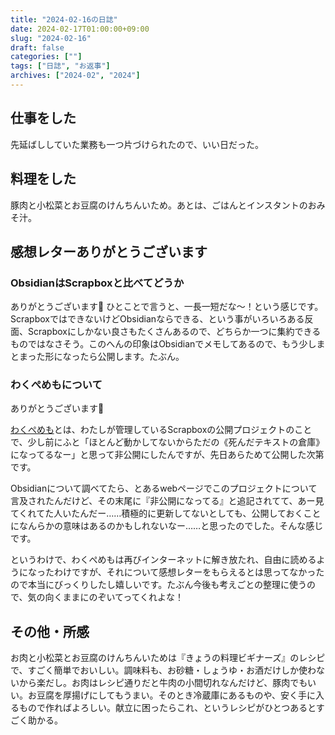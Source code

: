 ```yaml
---
title: "2024-02-16の日誌"
date: 2024-02-17T01:00:00+09:00
slug: "2024-02-16"
draft: false
categories: [""]
tags: ["日誌", "お返事"]
archives: ["2024-02", "2024"]
---
```

## 仕事をした

先延ばししていた業務も一つ片づけられたので、いい日だった。

## 料理をした

豚肉と小松菜とお豆腐のけんちんいため。あとは、ごはんとインスタントのおみそ汁。

## 感想レターありがとうございます

### ObsidianはScrapboxと比べてどうか

ありがとうございます🐣 ひとことで言うと、一長一短だな〜！という感じです。ScrapboxではできないけどObsidianならできる、という事がいろいろある反面、Scrapboxにしかない良さもたくさんあるので、どちらか一つに集約できるものではなさそう。このへんの印象はObsidianでメモしてあるので、もう少しまとまった形になったら公開します。たぶん。

### わくぺめもについて

ありがとうございます🐣

[わくぺめも](https://scrapbox.io/wkpmm/)とは、わたしが管理しているScrapboxの公開プロジェクトのことで、少し前にふと「ほとんど動かしてないからただの《死んだテキストの倉庫》になってるなー」と思って非公開にしたんですが、先日あらためて公開した次第です。

Obsidianについて調べてたら、とあるwebページでこのプロジェクトについて言及されたんだけど、その末尾に『非公開になってる』と追記されてて、あー見てくれてた人いたんだー……積極的に更新してないとしても、公開しておくことになんらかの意味はあるのかもしれないなー……と思ったのでした。そんな感じです。

というわけで、わくぺめもは再びインターネットに解き放たれ、自由に読めるようになったわけですが、それについて感想レターをもらえるとは思ってなかったので本当にびっくりしたし嬉しいです。たぶん今後も考えごとの整理に使うので、気の向くままにのぞいてってくれよな！

## その他・所感

お肉と小松菜とお豆腐のけんちんいためは『きょうの料理ビギナーズ』のレシピで、すごく簡単でおいしい。調味料も、お砂糖・しょうゆ・お酒だけしか使わないから楽だし。お肉はレシピ通りだと牛肉の小間切れなんだけど、豚肉でもいい。お豆腐を厚揚げにしてもうまい。そのとき冷蔵庫にあるものや、安く手に入るもので作ればよろしい。献立に困ったらこれ、というレシピがひとつあるとすごく助かる。
